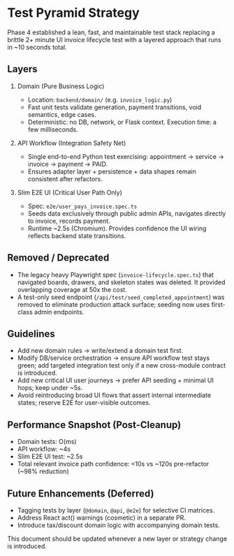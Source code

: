 # Test Pyramid Strategy

Phase 4 established a lean, fast, and maintainable test stack replacing a brittle
2+ minute UI invoice lifecycle test with a layered approach that runs in ~10 seconds total.

## Layers

1. Domain (Pure Business Logic)
	- Location: `backend/domain/` (e.g. `invoice_logic.py`)
	- Fast unit tests validate generation, payment transitions, void semantics, edge cases.
	- Deterministic: no DB, network, or Flask context. Execution time: a few milliseconds.

2. API Workflow (Integration Safety Net)
	- Single end-to-end Python test exercising: appointment -> service -> invoice -> payment -> PAID.
	- Ensures adapter layer + persistence + data shapes remain consistent after refactors.

3. Slim E2E UI (Critical User Path Only)
	- Spec: `e2e/user_pays_invoice.spec.ts`
	- Seeds data exclusively through public admin APIs, navigates directly to invoice, records payment.
	- Runtime ~2.5s (Chromium). Provides confidence the UI wiring reflects backend state transitions.

## Removed / Deprecated

- The legacy heavy Playwright spec (`invoice-lifecycle.spec.ts`) that navigated boards, drawers,
  and skeleton states was deleted. It provided overlapping coverage at 50x the cost.
- A test-only seed endpoint (`/api/test/seed_completed_appointment`) was removed to eliminate
  production attack surface; seeding now uses first-class admin endpoints.

## Guidelines

- Add new domain rules -> write/extend a domain test first.
- Modify DB/service orchestration -> ensure API workflow test stays green; add targeted integration test only if a new cross-module contract is introduced.
- Add new critical UI user journeys -> prefer API seeding + minimal UI hops; keep under ~5s.
- Avoid reintroducing broad UI flows that assert internal intermediate states; reserve E2E for user-visible outcomes.

## Performance Snapshot (Post-Cleanup)

- Domain tests: O(ms)
- API workflow: ~4s
- Slim E2E UI test: ~2.5s
- Total relevant invoice path confidence: <10s vs ~120s pre-refactor (~98% reduction)

## Future Enhancements (Deferred)

- Tagging tests by layer (`@domain`, `@api`, `@e2e`) for selective CI matrices.
- Address React act() warnings (cosmetic) in a separate PR.
- Introduce tax/discount domain logic with accompanying domain tests.

This document should be updated whenever a new layer or strategy change is introduced.
